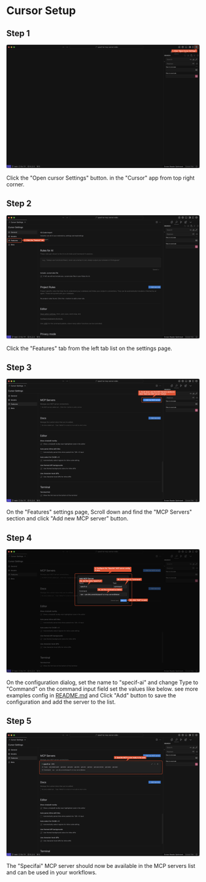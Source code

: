 # Cursor Setup

## Step 1

![Step 1](SCR-20250224-qxof-2.png)

Click the "Open cursor Settings" button. in the "Cursor" app from top right corner.

## Step 2

![Step 2](SCR-20250224-qxzc-2.png)

Click the "Features" tab from the left tab list on the settings page.

## Step 3

![Step 3](SCR-20250224-qyjm-2.png)

On the "Features" settings page, Scroll down and find the "MCP Servers" section and click "Add new MCP server" button.

## Step 4

![Step 4](SCR-20250224-qzke-2.png)

On the configuration dialog, set the name to "specif-ai" and change Type to "Command" on the command input field set the values like below. see more examples config in [README.md](../../README.md) and Click "Add" button to save the configuration and add the server to the list.

## Step 5

![Step 5](SCR-20250224-rayz-2.png)

The "Specifai" MCP server should now be available in the MCP servers list and can be used in your workflows.

